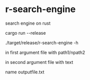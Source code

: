 # r-search-engine

search engine on rust

cargo run --release

./target/release/r-search-engine -h

in first argument file with path1/npath2

in second argument file with text

name outputfile.txt
